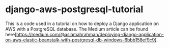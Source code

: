 # django-aws-postgresql-tutorial
This is a code used in a tutorial on how to deploy a Django application on AWS with a PostgreSQL database. The Medium article can be found here[https://medium.com/@aslamahrahman/deploying-django-application-on-aws-elastic-beanstalk-with-postgresql-db-windows-6bbb158ef9c9].
